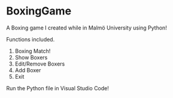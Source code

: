 # BoxingGame

A Boxing game I created while in Malmö University using Python!

Functions included.

1) Boxing Match!
2) Show Boxers       
3) Edit/Remove Boxers
4) Add Boxer
0) Exit

Run the Python file in Visual Studio Code!
